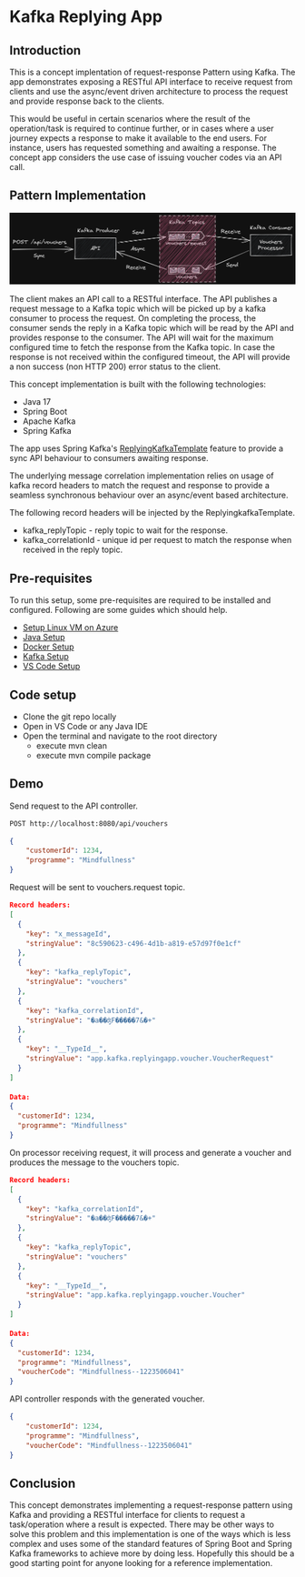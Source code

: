 # Kafka Replying App
## Introduction
This is a concept implentation of request-response Pattern using Kafka. The app demonstrates exposing a RESTful API interface to receive request from clients and use the async/event driven architecture to process the request and provide response back to the clients. 

This would be useful in certain scenarios where the result of the operation/task is required to continue further, or in cases where a user journey expects a response to make it available to the end users. For instance, users has requested something and awaiting a response. The concept app considers the use case of issuing voucher codes via an API call.

## Pattern Implementation

![Image](docs/overview.png)

The client makes an API call to a RESTful interface. The API publishes a request message to a Kafka topic which will be picked up by a kafka consumer to process the request. On completing the process, the consumer sends the reply in a Kafka topic which will be read by the API and provides response to the consumer. The API will wait for the maximum configured time to fetch the response from the Kafka topic. In case the response is not received within the configured timeout, the API will provide a non success (non HTTP 200) error status to the client.

This concept implementation is built with the following technologies:
- Java 17
- Spring Boot
- Apache Kafka
- Spring Kafka

The app uses Spring Kafka's [ReplyingKafkaTemplate](https://docs.spring.io/spring-kafka/reference/html/#replying-template) feature to provide a sync API behaviour to consumers awaiting response.

The underlying message correlation implementation relies on usage of kafka record headers to match the request and response to provide a seamless synchronous behaviour over an async/event based architecture.

The following record headers will be injected by the ReplyingkafkaTemplate.

- kafka_replyTopic - reply topic to wait for the response.
- kafka_correlationId - unique id per request to match the response when received in the reply topic.

## Pre-requisites
 To run this setup, some pre-requisites are required to be installed and configured. Following are some guides which should help.

 - [Setup Linux VM on Azure](https://ramamurthyk.github.io/notes/Linux%20Setup%20on%20Azure%207100b190bfac4cc2a089ec436d50a95b)
 - [Java Setup](https://ramamurthyk.github.io/notes/Linux%20Setup%20on%20Azure%207100b190bfac4cc2a089ec436d50a95b/Java%20Setup%20on%20Linux%2036774edcda1343ae9bb9cfde10cdba6c)
 - [Docker Setup](https://ramamurthyk.github.io/notes/Linux%20Setup%20on%20Azure%207100b190bfac4cc2a089ec436d50a95b/Docker%20Setup%20on%20Linux%20b60c631d0f0b40288a4bb64b6aac82c8)
 - [Kafka Setup](https://ramamurthyk.github.io/notes/Linux%20Setup%20on%20Azure%207100b190bfac4cc2a089ec436d50a95b/Kafka%20Setup%20on%20Linux%2013001e06272949d8ab85130d54c98e62)
 - [VS Code Setup](https://ramamurthyk.github.io/notes/Linux%20Setup%20on%20Azure%207100b190bfac4cc2a089ec436d50a95b/VS%20Code%20Setup%20on%20Linux%20e92fb84f2c914205bb007c42a40d0d98)

## Code setup
- Clone the git repo locally
- Open in VS Code or any Java IDE
- Open the terminal and navigate to the root directory
  - execute mvn clean
  - execute mvn compile package

## Demo

Send request to the API controller.

```Bash
POST http://localhost:8080/api/vouchers
```

```JSON
{
    "customerId": 1234,
    "programme": "Mindfullness"
}
```

Request will be sent to vouchers.request topic.

```JSON
Record headers:
[
  {
    "key": "x_messageId",
    "stringValue": "8c590623-c496-4d1b-a819-e57d97f0e1cf"
  },
  {
    "key": "kafka_replyTopic",
    "stringValue": "vouchers"
  },
  {
    "key": "kafka_correlationId",
    "stringValue": "�a��ʤF�����7&�+"
  },
  {
    "key": "__TypeId__",
    "stringValue": "app.kafka.replyingapp.voucher.VoucherRequest"
  }
]

Data:
{
  "customerId": 1234,
  "programme": "Mindfullness"
}
```

On processor receiving request, it will process and generate a voucher and produces the message to the vouchers topic.

```JSON
Record headers:
[
  {
    "key": "kafka_correlationId",
    "stringValue": "�a��ʤF�����7&�+"
  },
  {
    "key": "kafka_replyTopic",
    "stringValue": "vouchers"
  },
  {
    "key": "__TypeId__",
    "stringValue": "app.kafka.replyingapp.voucher.Voucher"
  }
]

Data:
{
  "customerId": 1234,
  "programme": "Mindfullness",
  "voucherCode": "Mindfullness--1223506041"
}
```

API controller responds with the generated voucher.

```JSON
{
    "customerId": 1234,
    "programme": "Mindfullness",
    "voucherCode": "Mindfullness--1223506041"
}
```
## Conclusion
This concept demonstrates implementing a request-response pattern using Kafka and providing a RESTful interface for clients to request a task/operation where a result is expected. There may be other ways to solve this problem and this implementation is one of the ways which is less complex and uses some of the standard features of Spring Boot and Spring Kafka frameworks to achieve more by doing less. Hopefully this should be a good starting point for anyone looking for a reference implementation.